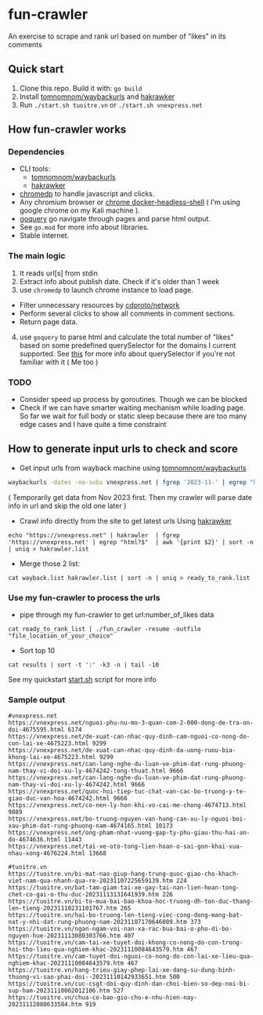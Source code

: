 # fun-crawler
An exercise to scrape and rank url based on number of "likes" in its comments

## Quick start

1. Clone this repo. Build it with: `go build`
2. Install [tomnomnom/waybackurls](https://github.com/tomnomnom/waybackurls) and [hakrawker](https://github.com/hakluke/hakrawler)
3. Run `./start.sh tuoitre.vn` or `./start.sh vnexpress.net`

## How fun-crawler works

### Dependencies
- CLI tools:
    - [tomnomnom/waybackurls](https://github.com/tomnomnom/waybackurls)
    - [hakrawker](https://github.com/hakluke/hakrawler)
- [chromedp](https://github.com/chromedp/chromedp) to handle javascript and clicks.
- Any chromium browser or [chrome docker-headless-shell](https://github.com/chromedp/docker-headless-shell) ( I'm using google chrome on my Kali machine ).
- [goquery](https://github.com/PuerkitoBio/goquery) go navigate through pages and parse html output.
- See `go.mod` for more info about libraries. 
- Stable internet.
### The main logic
1. It reads url[s] from stdin
2. Extract info about publish date. Check if it's older than 1 week
3. use `chromedp` to launch chrome instance to load page. 
  - Filter unnecessary resources by [cdproto/network](https://pkg.go.dev/github.com/chromedp/cdproto/network)
  - Perform several clicks to show all comments in comment sections. 
  - Return page data. 
4. use `goquery` to parse html and calculate the total number of "likes" based on some predefined querySelector for the domains I current supported. See [this](https://www.w3schools.com/cssref/css_selectors.php) for more info about querySelector if you're not familiar with it ( Me too )

### TODO
- Consider speed up process by goroutines. Though we can be blocked 
- Check if we can have smarter waiting mechanism while loading page. So far we wait for full body or static sleep because there are too many edge cases and I have quite a time constraint

## How to generate input urls to check and score

- Get input urls from wayback machine using [tomnomnom/waybackurls](https://github.com/tomnomnom/waybackurls)

```bash
waybackurls -dates -no-subs vnexpress.net | fgrep '2023-11-' | egrep "html?$" | awk '{print $2}' | sort -n | uniq  > wayback.list
```
( Temporarily get data from Nov 2023 first. Then my crawler will parse date info in url and skip the old one later )

- Crawl info directly from the site to get latest urls
Using [hakrawker](https://github.com/hakluke/hakrawler)

```shell
echo "https://vnexpress.net" | hakrawler  | fgrep 'https://vnexpress.net' | egrep "html?$"  | awk '{print $2}' | sort -n | uniq > hakrawler.list
```

- Merge those 2 list:
```shell
cat wayback.list hakrawler.list | sort -n | uniq > ready_to_rank.list
```

### Use my fun-crawler to process the urls

- pipe through my fun-crawler to get url:number_of_likes data
```shell
cat ready_to_rank_list | ./fun_crawler -resume -outfile "file_location_of_your_choice"
```

- Sort top 10
```shell
cat results | sort -t ':' -k3 -n | tail -10
```
See my quickstart [start.sh](https://github.com/kembox/fun-crawler/blob/main/start.sh) script for more info

### Sample output

```
#vnexpress.net
https://vnexpress.net/nguoi-phu-nu-mo-3-quan-com-2-000-dong-de-tra-on-doi-4675595.html 6174
https://vnexpress.net/de-xuat-can-nhac-quy-dinh-cam-nguoi-co-nong-do-con-lai-xe-4675223.html 9299
https://vnexpress.net/de-xuat-can-nhac-quy-dinh-da-uong-ruou-bia-khong-lai-xe-4675223.html 9299
https://vnexpress.net/can-lang-nghe-du-luan-ve-phim-dat-rung-phuong-nam-thay-vi-doi-xu-ly-4674242-tong-thuat.html 9666
https://vnexpress.net/can-lang-nghe-du-luan-ve-phim-dat-rung-phuong-nam-thay-vi-doi-xu-ly-4674242.html 9666
https://vnexpress.net/quoc-hoi-tiep-tuc-chat-van-cac-bo-truong-y-te-giao-duc-van-hoa-4674242.html 9666
https://vnexpress.net/co-nen-ly-hon-khi-vo-cai-me-chong-4674713.html 9889
https://vnexpress.net/bo-truong-nguyen-van-hung-can-xu-ly-nguoi-boi-xau-phim-dat-rung-phuong-nam-4674165.html 10173
https://vnexpress.net/ong-pham-nhat-vuong-gap-ty-phu-giau-thu-hai-an-do-4674636.html 11443
https://vnexpress.net/tai-xe-oto-tong-lien-hoan-o-sai-gon-khai-vua-nhau-xong-4676224.html 13668

#tuoitre.vn
https://tuoitre.vn/bi-mat-nao-giup-hang-trung-quoc-giao-cho-khach-viet-nam-qua-nhanh-qua-re-20231107225659139.htm 224
https://tuoitre.vn/bat-tam-giam-tai-xe-gay-tai-nan-lien-hoan-tong-chet-co-gai-o-thu-duc-20231113131641939.htm 226
https://tuoitre.vn/bi-to-mua-bai-bao-khoa-hoc-truong-dh-ton-duc-thang-len-tieng-20231110231101767.htm 265
https://tuoitre.vn/hai-bo-truong-len-tieng-viec-cong-dong-mang-bat-nat-y-nhi-dat-rung-phuong-nam-20231107170646089.htm 373
https://tuoitre.vn/ngan-ngam-voi-nan-xa-rac-bua-bai-o-pho-di-bo-nguyen-hue-20231113080303766.htm 407
https://tuoitre.vn/cam-tai-xe-tuyet-doi-khong-co-nong-do-con-trong-hoi-tho-lieu-qua-nghiem-khac-20231110084643579.htm 467
https://tuoitre.vn/cam-tuyet-doi-nguoi-co-nong-do-con-lai-xe-lieu-qua-nghiem-khac-20231110084643579.htm 467
https://tuoitre.vn/hang-trieu-giay-phep-lai-xe-dang-su-dung-binh-thuong-vi-sao-phai-doi--20231110142933651.htm 500
https://tuoitre.vn/cuc-csgt-doi-quy-dinh-dan-choi-bien-so-dep-noi-bi-sup-ham-20231110062012106.htm 527
https://tuoitre.vn/chua-co-bao-gio-cho-e-nhu-hien-nay-20231112080633584.htm 919
```